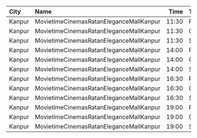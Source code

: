 | City   | Name                                    |  Time | Type     | Price | Capacity | Booked |
| :----- | :-------------------------------------- | ----: | :------- | ----: | -------: | -----: |
| Kanpur | MovietimeCinemasRatanEleganceMallKanpur | 11:30 | Platinum |   99₹ |       36 |      0 |
| Kanpur | MovietimeCinemasRatanEleganceMallKanpur | 11:30 | Gold     |   99₹ |       30 |      0 |
| Kanpur | MovietimeCinemasRatanEleganceMallKanpur | 11:30 | Silver   |   99₹ |       18 |      0 |
| Kanpur | MovietimeCinemasRatanEleganceMallKanpur | 14:00 | Platinum |   99₹ |       36 |      4 |
| Kanpur | MovietimeCinemasRatanEleganceMallKanpur | 14:00 | Gold     |   99₹ |       30 |      0 |
| Kanpur | MovietimeCinemasRatanEleganceMallKanpur | 14:00 | Silver   |   99₹ |       18 |      0 |
| Kanpur | MovietimeCinemasRatanEleganceMallKanpur | 16:30 | Platinum |   99₹ |       36 |      0 |
| Kanpur | MovietimeCinemasRatanEleganceMallKanpur | 16:30 | Gold     |   99₹ |       30 |      2 |
| Kanpur | MovietimeCinemasRatanEleganceMallKanpur | 16:30 | Silver   |   99₹ |       18 |      0 |
| Kanpur | MovietimeCinemasRatanEleganceMallKanpur | 19:00 | Platinum |   99₹ |       36 |      0 |
| Kanpur | MovietimeCinemasRatanEleganceMallKanpur | 19:00 | Gold     |   99₹ |       30 |      0 |
| Kanpur | MovietimeCinemasRatanEleganceMallKanpur | 19:00 | Silver   |   99₹ |       18 |      0 |